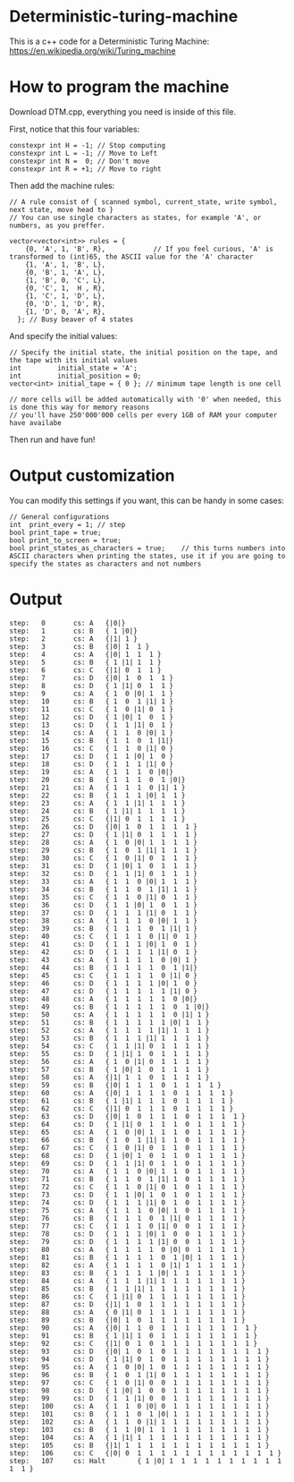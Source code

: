 # Deterministic-turing-machine

This is a c++ code for a Deterministic Turing Machine: https://en.wikipedia.org/wiki/Turing_machine

# How to program the machine

Download DTM.cpp, everything you need is inside of this file.

First, notice that this four variables:

    constexpr int H = -1; // Stop computing
    constexpr int L = -1; // Move to Left
    constexpr int N =  0; // Don't move
    constexpr int R = +1; // Move to right
    
Then add the machine rules:

    // A rule consist of { scanned symbol, current_state, write symbol, next state, move head to }
    // You can use single characters as states, for example 'A', or numbers, as you preffer.
    
    vector<vector<int>> rules = {
        {0, 'A', 1, 'B', R},            // If you feel curious, 'A' is transformed to (int)65, the ASCII value for the 'A' character
        {1, 'A', 1, 'B', L},
        {0, 'B', 1, 'A', L},
        {1, 'B', 0, 'C', L},
        {0, 'C', 1,  H , R},
        {1, 'C', 1, 'D', L},
        {0, 'D', 1, 'D', R},
        {1, 'D', 0, 'A', R},
      }; // Busy beaver of 4 states

And specify the initial values:

    // Specify the initial state, the initial position on the tape, and the tape with its initial values
    int         initial_state = 'A';
    int         initial_position = 0;
    vector<int> initial_tape = { 0 }; // minimum tape length is one cell

    // more cells will be added automatically with '0' when needed, this is done this way for memory reasons
    // you'll have 250'000'000 cells per every 1GB of RAM your computer have availabe

Then run and have fun!

# Output customization

You can modify this settings if you want, this can be handy in some cases:

	// General configurations
	int  print_every = 1; // step
	bool print_tape = true;
	bool print_to_screen = true;
	bool print_states_as_characters = true;    // this turns numbers into ASCII characters when printing the states, use it if you are going to specify the states as characters and not numbers

# Output

    step:   0       cs: A   {|0|}
    step:   1       cs: B   { 1 |0|}
    step:   2       cs: A   {|1| 1 }
    step:   3       cs: B   {|0| 1  1 }
    step:   4       cs: A   {|0| 1  1  1 }
    step:   5       cs: B   { 1 |1| 1  1 }
    step:   6       cs: C   {|1| 0  1  1 }
    step:   7       cs: D   {|0| 1  0  1  1 }
    step:   8       cs: D   { 1 |1| 0  1  1 }
    step:   9       cs: A   { 1  0 |0| 1  1 }
    step:   10      cs: B   { 1  0  1 |1| 1 }
    step:   11      cs: C   { 1  0 |1| 0  1 }
    step:   12      cs: D   { 1 |0| 1  0  1 }
    step:   13      cs: D   { 1  1 |1| 0  1 }
    step:   14      cs: A   { 1  1  0 |0| 1 }
    step:   15      cs: B   { 1  1  0  1 |1|}
    step:   16      cs: C   { 1  1  0 |1| 0 }
    step:   17      cs: D   { 1  1 |0| 1  0 }
    step:   18      cs: D   { 1  1  1 |1| 0 }
    step:   19      cs: A   { 1  1  1  0 |0|}
    step:   20      cs: B   { 1  1  1  0  1 |0|}
    step:   21      cs: A   { 1  1  1  0 |1| 1 }
    step:   22      cs: B   { 1  1  1 |0| 1  1 }
    step:   23      cs: A   { 1  1 |1| 1  1  1 }
    step:   24      cs: B   { 1 |1| 1  1  1  1 }
    step:   25      cs: C   {|1| 0  1  1  1  1 }
    step:   26      cs: D   {|0| 1  0  1  1  1  1 }
    step:   27      cs: D   { 1 |1| 0  1  1  1  1 }
    step:   28      cs: A   { 1  0 |0| 1  1  1  1 }
    step:   29      cs: B   { 1  0  1 |1| 1  1  1 }
    step:   30      cs: C   { 1  0 |1| 0  1  1  1 }
    step:   31      cs: D   { 1 |0| 1  0  1  1  1 }
    step:   32      cs: D   { 1  1 |1| 0  1  1  1 }
    step:   33      cs: A   { 1  1  0 |0| 1  1  1 }
    step:   34      cs: B   { 1  1  0  1 |1| 1  1 }
    step:   35      cs: C   { 1  1  0 |1| 0  1  1 }
    step:   36      cs: D   { 1  1 |0| 1  0  1  1 }
    step:   37      cs: D   { 1  1  1 |1| 0  1  1 }
    step:   38      cs: A   { 1  1  1  0 |0| 1  1 }
    step:   39      cs: B   { 1  1  1  0  1 |1| 1 }
    step:   40      cs: C   { 1  1  1  0 |1| 0  1 }
    step:   41      cs: D   { 1  1  1 |0| 1  0  1 }
    step:   42      cs: D   { 1  1  1  1 |1| 0  1 }
    step:   43      cs: A   { 1  1  1  1  0 |0| 1 }
    step:   44      cs: B   { 1  1  1  1  0  1 |1|}
    step:   45      cs: C   { 1  1  1  1  0 |1| 0 }
    step:   46      cs: D   { 1  1  1  1 |0| 1  0 }
    step:   47      cs: D   { 1  1  1  1  1 |1| 0 }
    step:   48      cs: A   { 1  1  1  1  1  0 |0|}
    step:   49      cs: B   { 1  1  1  1  1  0  1 |0|}
    step:   50      cs: A   { 1  1  1  1  1  0 |1| 1 }
    step:   51      cs: B   { 1  1  1  1  1 |0| 1  1 }
    step:   52      cs: A   { 1  1  1  1 |1| 1  1  1 }
    step:   53      cs: B   { 1  1  1 |1| 1  1  1  1 }
    step:   54      cs: C   { 1  1 |1| 0  1  1  1  1 }
    step:   55      cs: D   { 1 |1| 1  0  1  1  1  1 }
    step:   56      cs: A   { 1  0 |1| 0  1  1  1  1 }
    step:   57      cs: B   { 1 |0| 1  0  1  1  1  1 }
    step:   58      cs: A   {|1| 1  1  0  1  1  1  1 }
    step:   59      cs: B   {|0| 1  1  1  0  1  1  1  1 }
    step:   60      cs: A   {|0| 1  1  1  1  0  1  1  1  1 }
    step:   61      cs: B   { 1 |1| 1  1  1  0  1  1  1  1 }
    step:   62      cs: C   {|1| 0  1  1  1  0  1  1  1  1 }
    step:   63      cs: D   {|0| 1  0  1  1  1  0  1  1  1  1 }
    step:   64      cs: D   { 1 |1| 0  1  1  1  0  1  1  1  1 }
    step:   65      cs: A   { 1  0 |0| 1  1  1  0  1  1  1  1 }
    step:   66      cs: B   { 1  0  1 |1| 1  1  0  1  1  1  1 }
    step:   67      cs: C   { 1  0 |1| 0  1  1  0  1  1  1  1 }
    step:   68      cs: D   { 1 |0| 1  0  1  1  0  1  1  1  1 }
    step:   69      cs: D   { 1  1 |1| 0  1  1  0  1  1  1  1 }
    step:   70      cs: A   { 1  1  0 |0| 1  1  0  1  1  1  1 }
    step:   71      cs: B   { 1  1  0  1 |1| 1  0  1  1  1  1 }
    step:   72      cs: C   { 1  1  0 |1| 0  1  0  1  1  1  1 }
    step:   73      cs: D   { 1  1 |0| 1  0  1  0  1  1  1  1 }
    step:   74      cs: D   { 1  1  1 |1| 0  1  0  1  1  1  1 }
    step:   75      cs: A   { 1  1  1  0 |0| 1  0  1  1  1  1 }
    step:   76      cs: B   { 1  1  1  0  1 |1| 0  1  1  1  1 }
    step:   77      cs: C   { 1  1  1  0 |1| 0  0  1  1  1  1 }
    step:   78      cs: D   { 1  1  1 |0| 1  0  0  1  1  1  1 }
    step:   79      cs: D   { 1  1  1  1 |1| 0  0  1  1  1  1 }
    step:   80      cs: A   { 1  1  1  1  0 |0| 0  1  1  1  1 }
    step:   81      cs: B   { 1  1  1  1  0  1 |0| 1  1  1  1 }
    step:   82      cs: A   { 1  1  1  1  0 |1| 1  1  1  1  1 }
    step:   83      cs: B   { 1  1  1  1 |0| 1  1  1  1  1  1 }
    step:   84      cs: A   { 1  1  1 |1| 1  1  1  1  1  1  1 }
    step:   85      cs: B   { 1  1 |1| 1  1  1  1  1  1  1  1 }
    step:   86      cs: C   { 1 |1| 0  1  1  1  1  1  1  1  1 }
    step:   87      cs: D   {|1| 1  0  1  1  1  1  1  1  1  1 }
    step:   88      cs: A   { 0 |1| 0  1  1  1  1  1  1  1  1 }
    step:   89      cs: B   {|0| 1  0  1  1  1  1  1  1  1  1 }
    step:   90      cs: A   {|0| 1  1  0  1  1  1  1  1  1  1  1 }
    step:   91      cs: B   { 1 |1| 1  0  1  1  1  1  1  1  1  1 }
    step:   92      cs: C   {|1| 0  1  0  1  1  1  1  1  1  1  1 }
    step:   93      cs: D   {|0| 1  0  1  0  1  1  1  1  1  1  1  1 }
    step:   94      cs: D   { 1 |1| 0  1  0  1  1  1  1  1  1  1  1 }
    step:   95      cs: A   { 1  0 |0| 1  0  1  1  1  1  1  1  1  1 }
    step:   96      cs: B   { 1  0  1 |1| 0  1  1  1  1  1  1  1  1 }
    step:   97      cs: C   { 1  0 |1| 0  0  1  1  1  1  1  1  1  1 }
    step:   98      cs: D   { 1 |0| 1  0  0  1  1  1  1  1  1  1  1 }
    step:   99      cs: D   { 1  1 |1| 0  0  1  1  1  1  1  1  1  1 }
    step:   100     cs: A   { 1  1  0 |0| 0  1  1  1  1  1  1  1  1 }
    step:   101     cs: B   { 1  1  0  1 |0| 1  1  1  1  1  1  1  1 }
    step:   102     cs: A   { 1  1  0 |1| 1  1  1  1  1  1  1  1  1 }
    step:   103     cs: B   { 1  1 |0| 1  1  1  1  1  1  1  1  1  1 }
    step:   104     cs: A   { 1 |1| 1  1  1  1  1  1  1  1  1  1  1 }
    step:   105     cs: B   {|1| 1  1  1  1  1  1  1  1  1  1  1  1 }
    step:   106     cs: C   {|0| 0  1  1  1  1  1  1  1  1  1  1  1  1 }
    step:   107     cs: Halt        { 1 |0| 1  1  1  1  1  1  1  1  1  1  1  1 }
